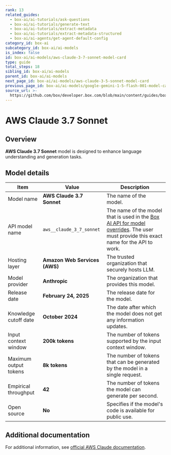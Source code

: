 ```yaml
---
rank: 13
related_guides:
  - box-ai/ai-tutorials/ask-questions
  - box-ai/ai-tutorials/generate-text
  - box-ai/ai-tutorials/extract-metadata
  - box-ai/ai-tutorials/extract-metadata-structured
  - box-ai/ai-agents/get-agent-default-config
category_id: box-ai
subcategory_id: box-ai/ai-models
is_index: false
id: box-ai/ai-models/aws-claude-3-7-sonnet-model-card
type: guide
total_steps: 18
sibling_id: box-ai/ai-models
parent_id: box-ai/ai-models
next_page_id: box-ai/ai-models/aws-claude-3-5-sonnet-model-card
previous_page_id: box-ai/ai-models/google-gemini-1-5-flash-001-model-card
source_url: >-
  https://github.com/box/developer.box.com/blob/main/content/guides/box-ai/ai-models/aws-claude-3-7-sonnet-model-card.md
---
```

# AWS Claude 3.7 Sonnet

## Overview

**AWS Claude 3.7 Sonnet** model is designed to enhance language understanding and generation tasks.

## Model details

| Item  | Value | Description |
|-----------|----------|----------|
|Model name|**AWS Claude 3.7 Sonnet**| The name of the model. |
|API model name|`aws__claude_3_7_sonnet`| The name of the model that is used in the [Box AI API for model overrides][overrides]. The user must provide this exact name for the API to work. |
|Hosting layer|  **Amazon Web Services (AWS)** | The trusted organization that securely hosts LLM. |
|Model provider|**Anthropic**| The organization that provides this model. |
|Release date| **February 24, 2025** | The release date for the model.|
|Knowledge cutoff date| **October 2024**| The date after which the model does not get any information updates. |
|Input context window |**200k tokens**| The number of tokens supported by the input context window.|
|Maximum output tokens | **8k tokens** |The number of tokens that can be generated by the model in a single request.|
|Empirical throughput| **42** | The number of tokens the model can generate per second.|
|Open source | **No** | Specifies if the model's code is available for public use. |

## Additional documentation

For additional information, see [official AWS Claude documentation][aws-claude].

[aws-claude]: https://aws.amazon.com/bedrock/claude/
[overrides]: g://box-ai/ai-agents/ai-agent-overrides
